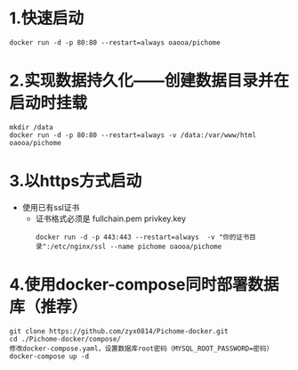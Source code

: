 
# 1.快速启动
```
docker run -d -p 80:80 --restart=always oaooa/pichome
```
# 2.实现数据持久化——创建数据目录并在启动时挂载
```
mkdir /data
docker run -d -p 80:80 --restart=always -v /data:/var/www/html oaooa/pichome 
```
# 3.以https方式启动
 
-  使用已有ssl证书
    - 证书格式必须是 fullchain.pem  privkey.key
        ```
        docker run -d -p 443:443 --restart=always  -v "你的证书目录":/etc/nginx/ssl --name pichome oaooa/pichome
        ```

# 4.使用docker-compose同时部署数据库（推荐）
```
git clone https://github.com/zyx0814/Pichome-docker.git
cd ./Pichome-docker/compose/
修改docker-compose.yaml，设置数据库root密码（MYSQL_ROOT_PASSWORD=密码）
docker-compose up -d
```